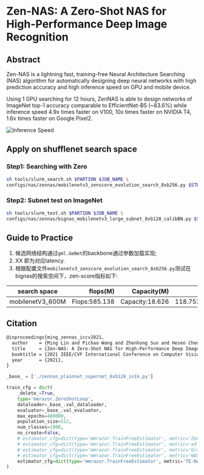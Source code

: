 # Zen-NAS: A Zero-Shot NAS for High-Performance Deep Image Recognition

## Abstract

Zen-NAS is a lightning fast, training-free Neural Architecture Searching (NAS) algorithm for automatically designing deep neural networks with high prediction accuracy and high inference speed on GPU and mobile device.

Using 1 GPU searching for 12 hours, ZenNAS is able to design networks of ImageNet top-1 accuracy comparable to EfficientNet-B5 (~83.6%) while inference speed 4.9x times faster on V100, 10x times faster on NVIDIA T4, 1.6x times faster on Google Pixel2.

![Inference Speed](/docs/imgs/model_zoo/zennas/ZenNet_speed.png)

## Apply on shufflenet search space

### Step1: Searching with Zero

```bash
sh tools/slurm_search.sh $PARTION $JOB_NAME \
configs/nas/zennas/mobilenetv3_zenscore_evolution_search_8xb256.py $STEP1_CKPT --work-dir $WORK_DIR
```

### Step2: Subnet test on ImageNet

```bash
sh tools/slurm_test.sh $PARTION $JOB_NAME \
configs/nas/zennas/bignas_mobilenetv3_large_subnet_8xb128_calibBN.py $STEP2_CKPT --work-dir $WORK_DIR --eval accuracy --cfg-options algorithm.mutable_cfg=$STEP2_YAML
```

## Guide to Practice

1. 候选网络结构通过`gml.GeNet`的backbone通过参数加载实现;
2. XX 即为对应latency.
3. 根据配置文件`mobilenetv3_zenscore_evolution_search_8xb256.py`测试在bignas的搜索空间下，zen-score指标如下:

| search space     |      flops(M) |     Capacity(M) |          zen-score |          acc-top1 |
| ---------------- | ------------: | --------------: | -----------------: | ----------------: |
| mobilenetV3_600M | Flops:585.138 | Capacity:18.626 | 118.75383758544922 | 78.26600646972656 |

## Citation

```latex
@inproceedings{ming_zennas_iccv2021,
  author    = {Ming Lin and Pichao Wang and Zhenhong Sun and Hesen Chen and Xiuyu Sun and Qi Qian and Hao Li and Rong Jin},
  title     = {Zen-NAS: A Zero-Shot NAS for High-Performance Deep Image Recognition},
  booktitle = {2021 IEEE/CVF International Conference on Computer Vision, {ICCV} 2021},
  year      = {2021},
}
```

```python
_base_ = ['./zennas_plainnet_supernet_8xb128_in1k.py']

train_cfg = dict(
    _delete_=True,
    type='mmrazor.ZeroShotLoop',
    dataloader=_base_.val_dataloader,
    evaluator=_base_.val_evaluator,
    max_epochs=480000,
    population_size=512,
    num_classes=1000,
    no_create=False,
    # estimator_cfg=dict(type='mmrazor.TrainFreeEstimator', metric='Zen')
    # estimator_cfg=dict(type='mmrazor.TrainFreeEstimator', metric='xd')
    # estimator_cfg=dict(type='mmrazor.TrainFreeEstimator', metric='GradNorm')
    # estimator_cfg=dict(type='mmrazor.TrainFreeEstimator', metric='NASWOT') # 对模型中间的RELU
    estimator_cfg=dict(type='mmrazor.TrainFreeEstimator', metric='TE-NAS')
)
```

